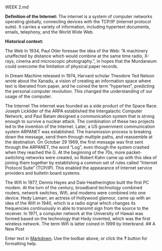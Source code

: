 WEEK 2.md

**Definition of the Internet:**
The internet is a system of computer networks operating globally, connecting devices with the TCP/IP (internet protocol suite). It carries a variety of information, including hypertext documents, emails, telephony, and the World Wide Web.

**Historical context:**

The Web
In 1934, Paul Otler foresaw the idea of the Web: “A machinery unaffected by distance which would combine at the same time radio, X-rays, cinema and microscopic photography.”, in hopes that the Mundaneum could overcome the limitation of physical paper records.

In Dream Machine released in 1974, Harvard scholar Theodore Ted Nelson wrote about the Xanadu, a vision of creating an information space where text is liberated from paper, and he coined the term “hypertext”, predicting the personal computer revolution. This changed the understanding of our usage of the computer. 

The Internet
The internet was founded as a side product of the Space Race. Joseph Licklider of the ARPA established the Intergalactic Computer Network, and Paul Batam designed a communication system that is strong enough to survive a nuclear attack. The combination of these two projects led to the invention of the Internet. Later, a US government communication system ARPANET was established. The transmission process is breaking down the message, send them through multiple paths, and reassemble at the destination. On October 29 1969, the first message was first sent through the ARPANET, the word “Log”, even though the system crashed when they reached the G. 
At the beginning of the 70s, more packet-switching networks were created, so Robert Kahn came up with this idea of joining them together by establishing a common set of rules called “Internet Protocol Suite” (TCP/IP). This enabled the appearance of Internet service providers and bulletin board systems. 


The Wifi
In 1977, Dennis Hayes and Dale Heatherington built the first PC modem. At the turn of the century, broadband technology combined routers, network switches, Wifi, and modems were combined into one device. 
Hedy Lamarr, an actress of Hollywood glamour, came up with an idea of the Wifi in 1940, which is a radio signal which changes its frequencies continuously in able to transmit sign from the source to the receiver. In 1971, a computer network at the University of Hawaii was formed based on the technology that Hedy invented, which was the first wireless network. The term Wifi is latter coined in 1999 by Interbrand. ## A New Post

Enter text in [Markdown](http://daringfireball.net/projects/markdown/). Use the toolbar above, or click the **?** button for formatting help.
